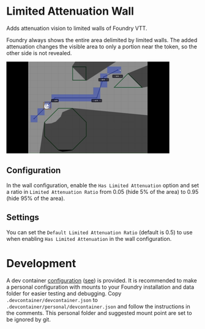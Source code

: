 # Limited Attenuation Wall

Adds attenuation vision to limited walls of Foundry VTT.

Foundry always shows the entire area delimited by limited walls. The added attenuation changes the visible area to only a portion near the token, so the other side is not revealed.

![example](doc/assets/exemple.gif)

## Configuration

In the wall configuration, enable the `Has Limited Attenuation` option and set a ratio in `Limited Attenuation Ratio` from 0.05 (hide 5% of the area) to 0.95 (hide 95% of the area).

## Settings

You can set the `Default Limited Attenuation Ratio` (default is 0.5) to use when enabling `Has Limited Attenuation` in the wall configuration.

# Development

A dev container [configuration](.devcontainer/devcontainer.json) ([see][1]) is provided. It is recommended to make a personal configuration with mounts to your Foundry installation and data folder for easier testing and debugging. Copy `.devcontainer/devcontainer.json` to `.devcontainer/personal/devcontainer.json` and follow the instructions in the comments. This personal folder and suggested mount point are set to be ignored by git.

[1]: https://code.visualstudio.com/docs/devcontainers/containers
